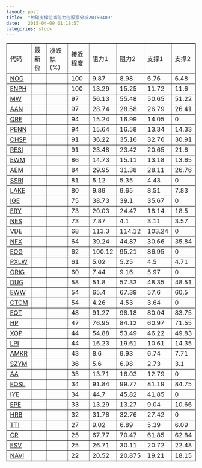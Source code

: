 ```yaml
---
layout: post
title:  "触碰支撑位或阻力位股票分析20150409"
date:   2015-04-09 01:18:57
categories: stock
---
```

<script type="text/javascript">
var stockList = []
stockList.push('gb_nog');
stockList.push('gb_enph');
stockList.push('gb_mw');
stockList.push('gb_aan');
stockList.push('gb_qre');
stockList.push('gb_penn');
stockList.push('gb_chsp');
stockList.push('gb_resi');
stockList.push('gb_ewm');
stockList.push('gb_aem');
stockList.push('gb_ssri');
stockList.push('gb_lake');
stockList.push('gb_ige');
stockList.push('gb_ery');
stockList.push('gb_nes');
stockList.push('gb_vde');
stockList.push('gb_nfx');
stockList.push('gb_eog');
stockList.push('gb_pxlw');
stockList.push('gb_orig');
stockList.push('gb_dug');
stockList.push('gb_eww');
stockList.push('gb_ctcm');
stockList.push('gb_eqt');
stockList.push('gb_hp');
stockList.push('gb_xop');
stockList.push('gb_lpi');
stockList.push('gb_amkr');
stockList.push('gb_szym');
stockList.push('gb_aa');
stockList.push('gb_fosl');
stockList.push('gb_iye');
stockList.push('gb_epe');
stockList.push('gb_hrb');
stockList.push('gb_tti');
stockList.push('gb_cr');
stockList.push('gb_esv');
stockList.push('gb_navi');
</script>
<table border="1">
 <tr>
 <td>代码</td>
 <td>最新价</td>
 <td>涨跌幅(%)</td>
 <td>接近程度</td>
 <td>阻力1</td>
 <td>阻力2</td>
 <td>支撑1</td>
 <td>支撑2</td>
</tr>
  <tr id="nog" class="red">
  <td><a href="http://stock.finance.sina.com.cn/usstock/quotes/NOG.html" target="_blank">NOG</a></td><td></td><td></td><td>100</td><td>9.87</td><td>8.98</td><td>6.76</td><td>6.48</td></tr>
  <tr id="enph" class="red">
  <td><a href="http://stock.finance.sina.com.cn/usstock/quotes/ENPH.html" target="_blank">ENPH</a></td><td></td><td></td><td>100</td><td>13.29</td><td>15.25</td><td>11.72</td><td>11.6</td></tr>
  <tr id="mw" class="green">
  <td><a href="http://stock.finance.sina.com.cn/usstock/quotes/MW.html" target="_blank">MW</a></td><td></td><td></td><td>97</td><td>56.13</td><td>55.48</td><td>50.65</td><td>51.22</td></tr>
  <tr id="aan" class="red">
  <td><a href="http://stock.finance.sina.com.cn/usstock/quotes/AAN.html" target="_blank">AAN</a></td><td></td><td></td><td>97</td><td>28.74</td><td>28.58</td><td>26.79</td><td>26.41</td></tr>
  <tr id="qre" class="red">
  <td><a href="http://stock.finance.sina.com.cn/usstock/quotes/QRE.html" target="_blank">QRE</a></td><td></td><td></td><td>94</td><td>15.24</td><td>16.99</td><td>14.05</td><td>0</td></tr>
  <tr id="penn" class="red">
  <td><a href="http://stock.finance.sina.com.cn/usstock/quotes/PENN.html" target="_blank">PENN</a></td><td></td><td></td><td>94</td><td>15.64</td><td>16.58</td><td>13.34</td><td>14.33</td></tr>
  <tr id="chsp" class="green">
  <td><a href="http://stock.finance.sina.com.cn/usstock/quotes/CHSP.html" target="_blank">CHSP</a></td><td></td><td></td><td>91</td><td>36.22</td><td>35.16</td><td>32.76</td><td>30.91</td></tr>
  <tr id="resi" class="green">
  <td><a href="http://stock.finance.sina.com.cn/usstock/quotes/RESI.html" target="_blank">RESI</a></td><td></td><td></td><td>91</td><td>23.48</td><td>23.42</td><td>20.65</td><td>21.6</td></tr>
  <tr id="ewm" class="green">
  <td><a href="http://stock.finance.sina.com.cn/usstock/quotes/EWM.html" target="_blank">EWM</a></td><td></td><td></td><td>86</td><td>14.73</td><td>15.11</td><td>13.18</td><td>13.65</td></tr>
  <tr id="aem" class="red">
  <td><a href="http://stock.finance.sina.com.cn/usstock/quotes/AEM.html" target="_blank">AEM</a></td><td></td><td></td><td>84</td><td>29.95</td><td>31.38</td><td>28.11</td><td>26.76</td></tr>
  <tr id="ssri" class="red">
  <td><a href="http://stock.finance.sina.com.cn/usstock/quotes/SSRI.html" target="_blank">SSRI</a></td><td></td><td></td><td>81</td><td>5.12</td><td>5.35</td><td>4.43</td><td>0</td></tr>
  <tr id="lake" class="red">
  <td><a href="http://stock.finance.sina.com.cn/usstock/quotes/LAKE.html" target="_blank">LAKE</a></td><td></td><td></td><td>80</td><td>9.89</td><td>9.65</td><td>8.51</td><td>7.83</td></tr>
  <tr id="ige" class="red">
  <td><a href="http://stock.finance.sina.com.cn/usstock/quotes/IGE.html" target="_blank">IGE</a></td><td></td><td></td><td>75</td><td>38.73</td><td>39.1</td><td>35.67</td><td>0</td></tr>
  <tr id="ery" class="green">
  <td><a href="http://stock.finance.sina.com.cn/usstock/quotes/ERY.html" target="_blank">ERY</a></td><td></td><td></td><td>73</td><td>20.03</td><td>24.47</td><td>18.14</td><td>18.5</td></tr>
  <tr id="nes" class="green">
  <td><a href="http://stock.finance.sina.com.cn/usstock/quotes/NES.html" target="_blank">NES</a></td><td></td><td></td><td>73</td><td>7.87</td><td>4.1</td><td>3.11</td><td>3.57</td></tr>
  <tr id="vde" class="red">
  <td><a href="http://stock.finance.sina.com.cn/usstock/quotes/VDE.html" target="_blank">VDE</a></td><td></td><td></td><td>68</td><td>113.3</td><td>114.12</td><td>103.24</td><td>0</td></tr>
  <tr id="nfx" class="green">
  <td><a href="http://stock.finance.sina.com.cn/usstock/quotes/NFX.html" target="_blank">NFX</a></td><td></td><td></td><td>64</td><td>39.24</td><td>44.87</td><td>30.66</td><td>35.84</td></tr>
  <tr id="eog" class="red">
  <td><a href="http://stock.finance.sina.com.cn/usstock/quotes/EOG.html" target="_blank">EOG</a></td><td></td><td></td><td>62</td><td>100.12</td><td>95.21</td><td>86.95</td><td>0</td></tr>
  <tr id="pxlw" class="red">
  <td><a href="http://stock.finance.sina.com.cn/usstock/quotes/PXLW.html" target="_blank">PXLW</a></td><td></td><td></td><td>61</td><td>5.02</td><td>5.25</td><td>4.5</td><td>4.71</td></tr>
  <tr id="orig" class="red">
  <td><a href="http://stock.finance.sina.com.cn/usstock/quotes/ORIG.html" target="_blank">ORIG</a></td><td></td><td></td><td>60</td><td>7.44</td><td>9.16</td><td>5.97</td><td>0</td></tr>
  <tr id="dug" class="red">
  <td><a href="http://stock.finance.sina.com.cn/usstock/quotes/DUG.html" target="_blank">DUG</a></td><td></td><td></td><td>58</td><td>51.8</td><td>57.33</td><td>48.35</td><td>48.51</td></tr>
  <tr id="eww" class="green">
  <td><a href="http://stock.finance.sina.com.cn/usstock/quotes/EWW.html" target="_blank">EWW</a></td><td></td><td></td><td>54</td><td>65.4</td><td>67.39</td><td>57.6</td><td>60.5</td></tr>
  <tr id="ctcm" class="red">
  <td><a href="http://stock.finance.sina.com.cn/usstock/quotes/CTCM.html" target="_blank">CTCM</a></td><td></td><td></td><td>54</td><td>4.26</td><td>4.53</td><td>3.64</td><td>0</td></tr>
  <tr id="eqt" class="green">
  <td><a href="http://stock.finance.sina.com.cn/usstock/quotes/EQT.html" target="_blank">EQT</a></td><td></td><td></td><td>48</td><td>91.27</td><td>98.18</td><td>80.04</td><td>83.75</td></tr>
  <tr id="hp" class="green">
  <td><a href="http://stock.finance.sina.com.cn/usstock/quotes/HP.html" target="_blank">HP</a></td><td></td><td></td><td>47</td><td>76.95</td><td>84.12</td><td>60.97</td><td>71.55</td></tr>
  <tr id="xop" class="red">
  <td><a href="http://stock.finance.sina.com.cn/usstock/quotes/XOP.html" target="_blank">XOP</a></td><td></td><td></td><td>44</td><td>54.88</td><td>53.49</td><td>46.22</td><td>49.83</td></tr>
  <tr id="lpi" class="green">
  <td><a href="http://stock.finance.sina.com.cn/usstock/quotes/LPI.html" target="_blank">LPI</a></td><td></td><td></td><td>44</td><td>16.23</td><td>19.61</td><td>10.61</td><td>14.35</td></tr>
  <tr id="amkr" class="green">
  <td><a href="http://stock.finance.sina.com.cn/usstock/quotes/AMKR.html" target="_blank">AMKR</a></td><td></td><td></td><td>43</td><td>8.6</td><td>9.93</td><td>6.74</td><td>7.71</td></tr>
  <tr id="szym" class="green">
  <td><a href="http://stock.finance.sina.com.cn/usstock/quotes/SZYM.html" target="_blank">SZYM</a></td><td></td><td></td><td>36</td><td>5.6</td><td>6.98</td><td>2.73</td><td>3.1</td></tr>
  <tr id="aa" class="red">
  <td><a href="http://stock.finance.sina.com.cn/usstock/quotes/AA.html" target="_blank">AA</a></td><td></td><td></td><td>35</td><td>13.71</td><td>16.03</td><td>12.79</td><td>0</td></tr>
  <tr id="fosl" class="green">
  <td><a href="http://stock.finance.sina.com.cn/usstock/quotes/FOSL.html" target="_blank">FOSL</a></td><td></td><td></td><td>34</td><td>91.84</td><td>99.77</td><td>81.19</td><td>84.75</td></tr>
  <tr id="iye" class="red">
  <td><a href="http://stock.finance.sina.com.cn/usstock/quotes/IYE.html" target="_blank">IYE</a></td><td></td><td></td><td>34</td><td>44.7</td><td>45.82</td><td>41.85</td><td>0</td></tr>
  <tr id="epe" class="red">
  <td><a href="http://stock.finance.sina.com.cn/usstock/quotes/EPE.html" target="_blank">EPE</a></td><td></td><td></td><td>33</td><td>13.29</td><td>13.27</td><td>9.04</td><td>10.66</td></tr>
  <tr id="hrb" class="green">
  <td><a href="http://stock.finance.sina.com.cn/usstock/quotes/HRB.html" target="_blank">HRB</a></td><td></td><td></td><td>32</td><td>31.78</td><td>32.76</td><td>27.42</td><td>0</td></tr>
  <tr id="tti" class="red">
  <td><a href="http://stock.finance.sina.com.cn/usstock/quotes/TTI.html" target="_blank">TTI</a></td><td></td><td></td><td>27</td><td>9.02</td><td>6.89</td><td>5.39</td><td>6.09</td></tr>
  <tr id="cr" class="green">
  <td><a href="http://stock.finance.sina.com.cn/usstock/quotes/CR.html" target="_blank">CR</a></td><td></td><td></td><td>25</td><td>67.77</td><td>70.47</td><td>61.85</td><td>62.84</td></tr>
  <tr id="esv" class="green">
  <td><a href="http://stock.finance.sina.com.cn/usstock/quotes/ESV.html" target="_blank">ESV</a></td><td></td><td></td><td>25</td><td>26.71</td><td>30.11</td><td>20.72</td><td>22.48</td></tr>
  <tr id="navi" class="red">
  <td><a href="http://stock.finance.sina.com.cn/usstock/quotes/NAVI.html" target="_blank">NAVI</a></td><td></td><td></td><td>22</td><td>20.52</td><td>20.875</td><td>19.21</td><td>18.15</td></tr>
</table>
